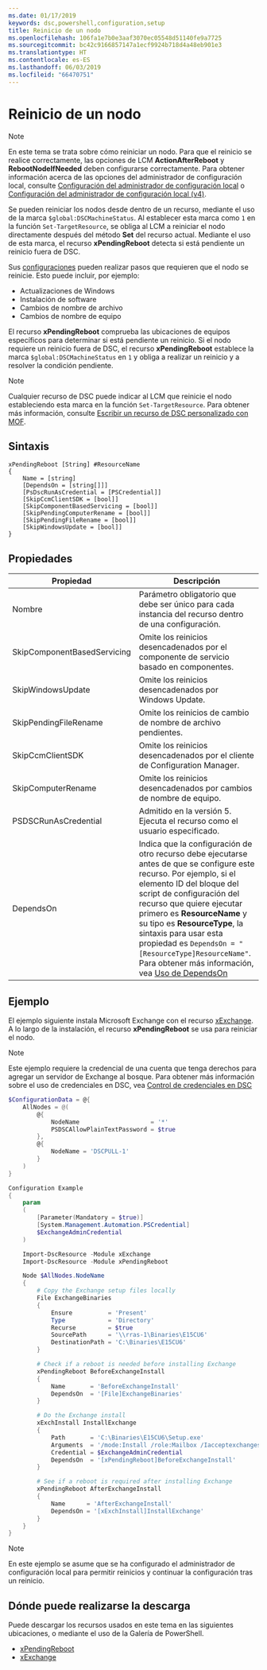 ```yaml
---
ms.date: 01/17/2019
keywords: dsc,powershell,configuration,setup
title: Reinicio de un nodo
ms.openlocfilehash: 106fa1e7b0e3aaf3070ec05548d51140fe9a7725
ms.sourcegitcommit: bc42c9166857147a1ecf9924b718d4a48eb901e3
ms.translationtype: HT
ms.contentlocale: es-ES
ms.lasthandoff: 06/03/2019
ms.locfileid: "66470751"
---
```

# <a name="reboot-a-node"></a>Reinicio de un nodo

> [!NOTE]
> En este tema se trata sobre cómo reiniciar un nodo. Para que el reinicio se realice correctamente, las opciones de LCM **ActionAfterReboot** y **RebootNodeIfNeeded** deben configurarse correctamente.
> Para obtener información acerca de las opciones del administrador de configuración local, consulte [Configuración del administrador de configuración local](../managing-nodes/metaConfig.md) o [Configuración del administrador de configuración local (v4)](../managing-nodes/metaConfig4.md).

Se pueden reiniciar los nodos desde dentro de un recurso, mediante el uso de la marca `$global:DSCMachineStatus`. Al establecer esta marca como `1` en la función `Set-TargetResource`, se obliga al LCM a reiniciar el nodo directamente después del método **Set** del recurso actual. Mediante el uso de esta marca, el recurso **xPendingReboot** detecta si está pendiente un reinicio fuera de DSC.

Sus [configuraciones](configurations.md) pueden realizar pasos que requieren que el nodo se reinicie. Esto puede incluir, por ejemplo:

- Actualizaciones de Windows
- Instalación de software
- Cambios de nombre de archivo
- Cambios de nombre de equipo

El recurso **xPendingReboot** comprueba las ubicaciones de equipos específicos para determinar si está pendiente un reinicio. Si el nodo requiere un reinicio fuera de DSC, el recurso **xPendingReboot** establece la marca `$global:DSCMachineStatus` en `1` y obliga a realizar un reinicio y a resolver la condición pendiente.

> [!NOTE]
> Cualquier recurso de DSC puede indicar al LCM que reinicie el nodo estableciendo esta marca en la función `Set-TargetResource`. Para obtener más información, consulte [Escribir un recurso de DSC personalizado con MOF](../resources/authoringResourceMOF.md).

## <a name="syntax"></a>Sintaxis

```
xPendingReboot [String] #ResourceName
{
    Name = [string]
    [DependsOn = [string[]]]
    [PsDscRunAsCredential = [PSCredential]]
    [SkipCcmClientSDK = [bool]]
    [SkipComponentBasedServicing = [bool]]
    [SkipPendingComputerRename = [bool]]
    [SkipPendingFileRename = [bool]]
    [SkipWindowsUpdate = [bool]]
}
```

## <a name="properties"></a>Propiedades

| Propiedad | Descripción |
| --- | --- |
| Nombre| Parámetro obligatorio que debe ser único para cada instancia del recurso dentro de una configuración.|
| SkipComponentBasedServicing | Omite los reinicios desencadenados por el componente de servicio basado en componentes. |
| SkipWindowsUpdate | Omite los reinicios desencadenados por Windows Update.|
| SkipPendingFileRename | Omite los reinicios de cambio de nombre de archivo pendientes. |
| SkipCcmClientSDK | Omite los reinicios desencadenados por el cliente de Configuration Manager. |
| SkipComputerRename | Omite los reinicios desencadenados por cambios de nombre de equipo. |
| PSDSCRunAsCredential | Admitido en la versión 5. Ejecuta el recurso como el usuario especificado. |
| DependsOn | Indica que la configuración de otro recurso debe ejecutarse antes de que se configure este recurso. Por ejemplo, si el elemento ID del bloque del script de configuración del recurso que quiere ejecutar primero es **ResourceName** y su tipo es **ResourceType**, la sintaxis para usar esta propiedad es `DependsOn = "[ResourceType]ResourceName"`. Para obtener más información, vea [Uso de DependsOn](resource-depends-on.md)|

## <a name="example"></a>Ejemplo

El ejemplo siguiente instala Microsoft Exchange con el recurso [xExchange](https://github.com/PowerShell/xExchange).
A lo largo de la instalación, el recurso **xPendingReboot** se usa para reiniciar el nodo.

> [!NOTE]
> Este ejemplo requiere la credencial de una cuenta que tenga derechos para agregar un servidor de Exchange al bosque. Para obtener más información sobre el uso de credenciales en DSC, vea [Control de credenciales en DSC](../configurations/configDataCredentials.md)

```powershell
$ConfigurationData = @{
    AllNodes = @(
        @{
            NodeName                    = '*'
            PSDSCAllowPlainTextPassword = $true
        },
        @{
            NodeName = 'DSCPULL-1'
        }
    )
}

Configuration Example
{
    param
    (
        [Parameter(Mandatory = $true)]
        [System.Management.Automation.PSCredential]
        $ExchangeAdminCredential
    )

    Import-DscResource -Module xExchange
    Import-DscResource -Module xPendingReboot

    Node $AllNodes.NodeName
    {
        # Copy the Exchange setup files locally
        File ExchangeBinaries
        {
            Ensure          = 'Present'
            Type            = 'Directory'
            Recurse         = $true
            SourcePath      = '\\rras-1\Binaries\E15CU6'
            DestinationPath = 'C:\Binaries\E15CU6'
        }

        # Check if a reboot is needed before installing Exchange
        xPendingReboot BeforeExchangeInstall
        {
            Name       = 'BeforeExchangeInstall'
            DependsOn  = '[File]ExchangeBinaries'
        }

        # Do the Exchange install
        xExchInstall InstallExchange
        {
            Path       = 'C:\Binaries\E15CU6\Setup.exe'
            Arguments  = '/mode:Install /role:Mailbox /Iacceptexchangeserverlicenseterms'
            Credential = $ExchangeAdminCredential
            DependsOn  = '[xPendingReboot]BeforeExchangeInstall'
        }

        # See if a reboot is required after installing Exchange
        xPendingReboot AfterExchangeInstall
        {
            Name      = 'AfterExchangeInstall'
            DependsOn = '[xExchInstall]InstallExchange'
        }
    }
}
```

> [!NOTE]
> En este ejemplo se asume que se ha configurado el administrador de configuración local para permitir reinicios y continuar la configuración tras un reinicio.

## <a name="where-to-download"></a>Dónde puede realizarse la descarga

Puede descargar los recursos usados en este tema en las siguientes ubicaciones, o mediante el uso de la Galería de PowerShell.

- [xPendingReboot](https://github.com/PowerShell/xPendingReboot)
- [xExchange](https://github.com/PowerShell/xExchange)
